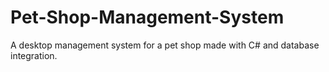 # Pet-Shop-Management-System
A desktop management system for a pet shop made with C# and database integration.
